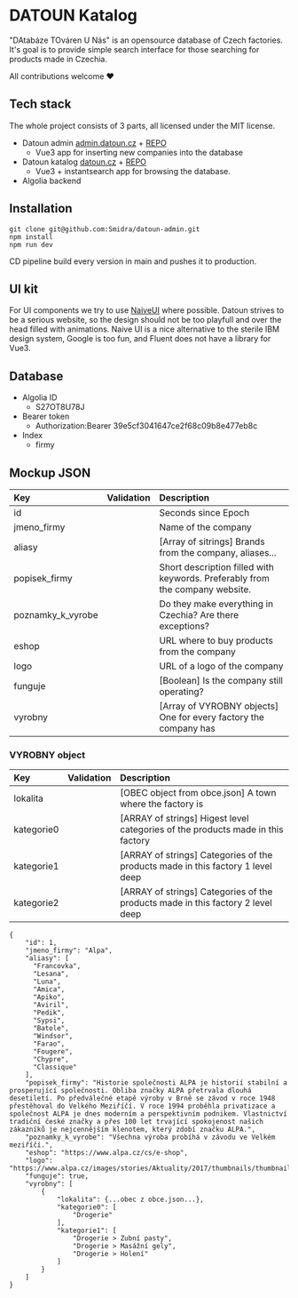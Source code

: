 # DATOUN Katalog
"DAtabáze TOváren U Nás" is an opensource database of Czech factories. It's goal is to provide simple search interface for those searching for products made in Czechia.

All contributions welcome ❤️

## Tech stack
The whole project consists of 3 parts, all licensed under the MIT license.

- Datoun admin [admin.datoun.cz](https://admin.datoun.cz) + [REPO](https://github.com/Smidra/datoun-admin)
  - Vue3 app for inserting new companies into the database
- Datoun katalog [datoun.cz](https://datoun.cz) + [REPO](https://github.com/Smidra/datoun-katalog)
  - Vue3 + instantsearch app for browsing the database.
- Algolia backend

## Installation
```
git clone git@github.com:Smidra/datoun-admin.git
npm install
npm run dev
```
CD pipeline build every version in main and pushes it to production.

## UI kit
For UI components we try to use [NaiveUI](https://www.naiveui.com) where possible. Datoun strives to be a serious website, so the design should not be too playfull and over the head filled with animations. Naive UI is a nice alternative to the sterile IBM design system, Google is too fun, and Fluent does not have a library for Vue3.

## Database
* Algolia ID
  * S27OT8U78J
* Bearer token
  * Authorization:Bearer 39e5cf3041647ce2f68c09b8e477eb8c
* Index
  * firmy

## Mockup JSON
| Key           | Validation           | Description  |
| :------------- |:-------------| :-----|
| id |              |  Seconds since Epoch  |
| jmeno_firmy   |   |  Name of the company  |
| aliasy  |         |  [Array of sitrings] Brands from the company, aliases...  |
| popisek_firmy  |  |  Short description filled with keywords. Preferably from the company website.  |
| poznamky_k_vyrobe  |   |  Do they make everything in Czechia? Are there exceptions?  |
| eshop  |          |  URL where to buy products from the company  |
| logo  |           |  URL of a logo of the company  |
| funguje  |        |  [Boolean] Is the company still operating?  |
| vyrobny  |        |  [Array of VYROBNY objects] One for every factory the company has |

### VYROBNY object
| Key        | Validation           | Description  |
| :------------- |:-------------| :-----|
| lokalita  |     |  [OBEC object from obce.json] A town where the factory is  |
| kategorie0  |   |  [ARRAY of strings] Higest level categories of the products made in this factory |
| kategorie1  |   |  [ARRAY of strings] Categories of the products made in this factory 1 level deep |
| kategorie2  |   |  [ARRAY of strings] Categories of the products made in this factory 2 level deep |

```
{
    "id": 1,
    "jmeno_firmy": "Alpa",
    "aliasy": [
      "Francovka",
      "Lesana",
      "Luna",
      "Amica",
      "Apiko",
      "Aviril",
      "Pedik",
      "Sypsi",
      "Batole",
      "Windsor",
      "Farao",
      "Fougere",
      "Chypre",
      "Classique"
    ],
    "popisek_firmy": "Historie společnosti ALPA je historií stabilní a prosperující společnosti. Obliba značky ALPA přetrvala dlouhá desetiletí. Po předválečné etapě výroby v Brně se závod v roce 1948 přestěhoval do Velkého Meziříčí. V roce 1994 proběhla privatizace a společnost ALPA je dnes moderním a perspektivním podnikem. Vlastnictví tradiční české značky a přes 100 let trvající spokojenost našich zákazníků je nejcennějším klenotem, který zdobí značku ALPA.",
    "poznamky_k_vyrobe": "Všechna výroba probíhá v závodu ve Velkém meziříčí.",
    "eshop": "https://www.alpa.cz/cs/e-shop",
    "logo": "https://www.alpa.cz/images/stories/Aktuality/2017/thumbnails/thumbnails/AL_logoALPA_RGB.jpg",
    "funguje": true,
    "vyrobny": [
        {
            "lokalita": {...obec z obce.json...}, 
            "kategorie0": [
                "Drogerie"
            ],
            "kategorie1": [
                "Drogerie > Zubní pasty",
                "Drogerie > Masážní gely",
                "Drogerie > Holení"
            ]
        }
    ]
}
```
